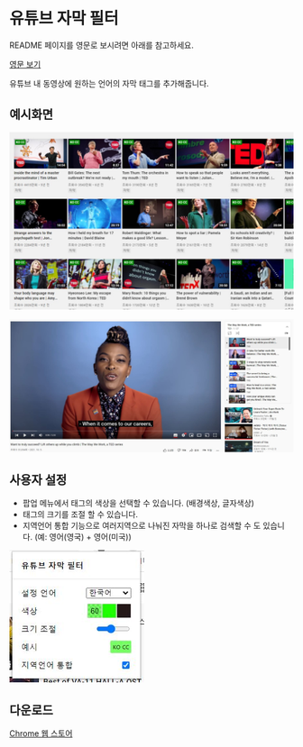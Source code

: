 # 유튜브 자막 필터

README 페이지를 영문로 보시려면 아래를 참고하세요.

[영문 보기](README.md)

유튜브 내 동영상에 원하는 언어의 자막 태그를 추가해줍니다.

## 예시화면
![동영상 목록 예시화면](asset/showcase_videos.jpg)

![동영상 실행 중 예시화면](asset/showcase_invideo.jpg)

## 사용자 설정
- 팝업 메뉴에서 태그의 색상을 선택할 수 있습니다. (배경색상, 글자색상)
- 태그의 크기를 조절 할 수 있습니다.
- 지역언어 통합 기능으로 여러지역으로 나눠진 자막을 하나로 검색할 수 도 있습니다. (예: 영어(영국) + 영어(미국))

![팝업 예시화면](asset/showcase_popup_ko.jpg)

## 다운로드
[Chrome 웹 스토어](https://chrome.google.com/webstore/detail/Youtube-subtitle-filter/onmelgncdnoihoaopmkcacadlmjmcehd)